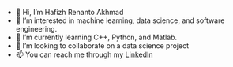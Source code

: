 - 👋 Hi, I’m Hafizh Renanto Akhmad
- 👀 I’m interested in machine learning, data science, and software engineering.
- 🌱 I’m currently learning C++, Python, and Matlab.
- 💞️ I’m looking to collaborate on a data science project
- 📫 You can reach me through my <a href="https://www.linkedin.com/in/hafizh-renanto-a-02781a179/">LinkedIn</a>

<!---
hafizh-ender/hafizh-ender is a ✨ special ✨ repository because its `README.md` (this file) appears on your GitHub profile.
You can click the Preview link to take a look at your changes.
--->
